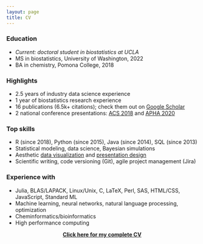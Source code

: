 ```yaml
---
layout: page
title: CV
---
```


### Education

- *Current: doctoral student in biostatistics at UCLA*
- MS in biostatistics, University of Washington, 2022
- BA in chemistry, Pomona College, 2018

### Highlights

- 2.5 years of industry data science experience
- 1 year of biostatistics research experience
- 16 publications (6.5k+ citations); check them out on [Google Scholar](https://scholar.google.com/citations?user=JWr9T7AAAAAJ&hl)
- 2 national conference presentations: [ACS 2018](https://www.morressier.com/o/event/5fc63fa103137aa5257ba0c8/article/5fc640832d78d1fec4648e03) and [APHA 2020](https://apha.confex.com/apha/2020/meetingapp.cgi/Paper/482250)

### Top skills

- R (since 2018), Python (since 2015), Java (since 2014), SQL (since 2013)
- Statistical modeling, data science, Bayesian simulations
- Aesthetic [data visualization](https://zichen-liu.github.io/viz/) and [presentation design](https://zichen-liu.github.io/slides/)
- Scientific writing, code versioning (Git), agile project management (Jira)

### Experience with

- Julia, BLAS/LAPACK, Linux/Unix, C, LaTeX, Perl, SAS, HTML/CSS, JavaScript, Standard ML
- Machine learning, neural networks, natural language processing, optimization
- Cheminformatics/bioinformatics
- High performance computing

<a href="/assets/files/cv.pdf"><center><b>Click here for my complete CV</b></center></a>
